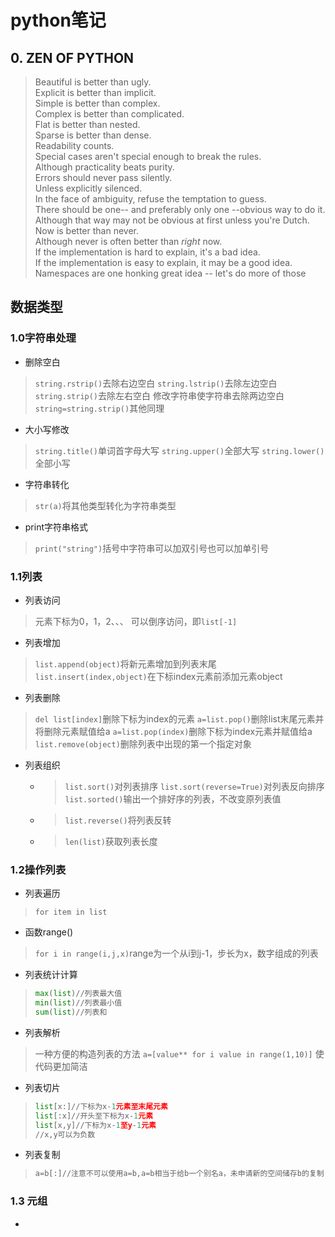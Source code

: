 # python笔记
## 0. ZEN OF PYTHON
> Beautiful is better than ugly.  
> Explicit is better than implicit.  
> Simple is better than complex.  
> Complex is better than complicated.  
> Flat is better than nested.  
> Sparse is better than dense.  
> Readability counts.  
> Special cases aren't special enough to break the rules.  
> Although practicality beats purity.  
> Errors should never pass silently.  
> Unless explicitly silenced.  
> In the face of ambiguity, refuse the temptation to guess.  
> There should be one-- and preferably only one --obvious way to do it.  
> Although that way may not be obvious at first unless you're Dutch.  
> Now is better than never.  
> Although never is often better than *right* now.  
> If the implementation is hard to explain, it's a bad idea.  
> If the implementation is easy to explain, it may be a good idea.  
> Namespaces are one honking great idea -- let's do more of those  


## 数据类型
### 1.0字符串处理
* 删除空白
> ``` string.rstrip() ```去除右边空白
> ```string.lstrip()```去除左边空白
> ```string.strip()```去除左右空白
> 修改字符串使字符串去除两边空白```string=string.strip()```其他同理
* 大小写修改
> ```string.title()```单词首字母大写
> ```string.upper()```全部大写
> ```string.lower()```全部小写
* 字符串转化
> ```str(a)```将其他类型转化为字符串类型
* print字符串格式
> ```print("string")```括号中字符串可以加双引号也可以加单引号
### 1.1列表
* 列表访问
> 元素下标为0，1，2、、、
> 可以倒序访问，即```list[-1]```
* 列表增加
> ```list.append(object)```将新元素增加到列表末尾
> ```list.insert(index,object)```在下标index元素前添加元素object
* 列表删除
> ```del list[index]```删除下标为index的元素
> ```a=list.pop()```删除list末尾元素并将删除元素赋值给a
> ```a=list.pop(index)```删除下标为index元素并赋值给a
> ```list.remove(object)```删除列表中出现的第一个指定对象
* 列表组织
	- > ```list.sort()```对列表排序
	  > ```list.sort(reverse=True)```对列表反向排序
	  >  ```list.sorted()```输出一个排好序的列表，不改变原列表值
	- > ```list.reverse()```将列表反转
	- > ```len(list)```获取列表长度	  
### 1.2操作列表
* 列表遍历
> ```for item in list```
* 函数range()
> ```for i in range(i,j,x)```range为一个从i到j-1，步长为x，数字组成的列表
* 列表统计计算
> ```python
> max(list)//列表最大值
> min(list)//列表最小值
> sum(list)//列表和
> ```
* 列表解析
> 一种方便的构造列表的方法
> ```a=[value** for i value in range(1,10)]```
> 使代码更加简洁
* 列表切片
> ```python
> list[x:]//下标为x-1元素至末尾元素
> list[:x]//开头至下标为x-1元素
> list[x,y]//下标为x-1至y-1元素
> //x,y可以为负数
> ```
* 列表复制
> ```python
> a=b[:]//注意不可以使用a=b,a=b相当于给b一个别名a，未申请新的空间储存b的复制
> ```
### 1.3 元组
* 

